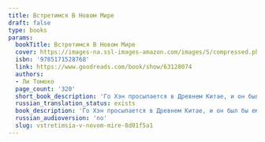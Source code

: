 ```yaml
---
title: Встретимся В Новом Мире
draft: false
type: books
params:
  bookTitle: Встретимся В Новом Мире
  cover: https://images-na.ssl-images-amazon.com/images/S/compressed.photo.goodreads.com/books/1668715859i/63128074.jpg
  isbn: '9785171528768'
  link: https://www.goodreads.com/book/show/63128074
  authors:
  - Ли Томоко
  page_count: '320'
  short_book_description: 'Го Хэн просыпается в Древнем Китае, и он был бы ему не нужен, если бы не одно обстоятельство: тут жив Чжу Баи — человек, без которого он не может и которого потерял в своем настоящем мире.Го Хэн...'
  russian_translation_status: exists
  book_description: 'Го Хэн просыпается в Древнем Китае, и он был бы ему не нужен, если бы не одно обстоятельство: тут жив Чжу Баи — человек, без которого он не может и которого потерял в своем настоящем мире.Го Хэн собирается остаться в Древнем Китае ради него, но ему нельзя никому говорить, что он личность из другого мира.Однако Чжу Баи не из тех, кто может сидеть спокойно и позволять оберегать себя. Неприятности — его второе имя.'
  russian_audioversion: 'no'
  slug: vstretimsia-v-novom-mire-8d01f5a1
---
```

